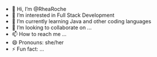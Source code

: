- 👋 Hi, I’m @RheaRoche
- 👀 I’m interested in Full Stack Development 
- 🌱 I’m currently learning Java and other coding languages
- 💞️ I’m looking to collaborate on ...
- 📫 How to reach me ...
- 😄 Pronouns: she/her
- ⚡ Fun fact: ...

<!---
RheaRoche/RheaRoche is a ✨ special ✨ repository because its `README.md` (this file) appears on your GitHub profile.
You can click the Preview link to take a look at your changes.
--->
